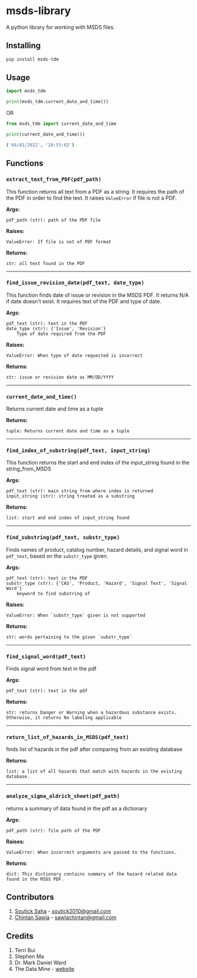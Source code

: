 # msds-library
A python library for working with MSDS files.

## Installing

```bash
pip install msds-tdm
```

## Usage

```python
import msds_tdm

print(msds_tdm.current_date_and_time())
```
OR
```python
from msds_tdm import current_date_and_time

print(current_date_and_time())
```

```bash
('04/01/2022', '20:53:02')
```

## Functions


### `extract_text_from_PDF(pdf_path)`

This function returns all text from a PDF as a string. It requires the path of the PDF in order to find the text. It raises `ValueError` if file is not a PDF.

**Args:**

    pdf_path (str): path of the PDF file

**Raises:**

    ValueError: If file is not of PDF format

**Returns:**

    str: all text found in the PDF

---

### `find_issue_revision_date(pdf_text, date_type)`

This function finds date of issue or revision in the MSDS PDF. It returns N/A if date doesn't exist. It requires text of the PDF and type of date.

**Args:**

    pdf_text (str): text in the PDF
    date_type (str): {'Issue', 'Revision'}
        Type of date required from the PDF

**Raises:**

    ValueError: When type of date requested is incorrect

**Returns:**

    str: issue or revision date as MM/DD/YYYY

---

### `current_date_and_time()`

Returns current date and time as a tuple

**Returns:**

    tuple: Returns current date and time as a tuple

---

### `find_index_of_substring(pdf_text, input_string)`

This function returns the start and end index of the input_string found in the string_from_MSDS

**Args:**

    pdf_text (str): main string from where index is returned
    input_string (str): string treated as a substring

**Returns:**

    list: start and end index of input_string found

---

### `find_substring(pdf_text, substr_type)`

Finds names of product, catalog number, hazard details, and signal word in `pdf_text`, based on the `substr_type` given.

**Args:**

    pdf_text (str): text in the PDF
    substr_type (str): {'CAS', 'Product, 'Hazard', 'Signal Text', 'Signal Word'}
        keyword to find substring of

**Raises:**

    ValueError: When `substr_type` given is not supported

**Returns:**

    str: words pertaining to the given `substr_type`

---

### `find_signal_word(pdf_text)`

Finds signal word from text in the pdf

**Args:**

    pdf_text (str): text in the pdf

**Returns:**

    str: returns Danger or Warning when a hazardous substance exists. Otherwise, it returns No labeling applicable

---

### `return_list_of_hazards_in_MSDS(pdf_text)`

finds list of hazards in the pdf after comparing from an existing database

**Returns:**

    list: a list of all hazards that match with hazards in the existing database.

---

### `analyze_sigma_aldrich_sheet(pdf_path)`

returns a summary of data found in the pdf as a dictionary

**Args:**

    pdf_path (str): file path of the PDF

**Raises:**

    ValueError: When incorrect arguments are passed to the functions.

**Returns:**

    dict: This dictionary contains summary of the hazard related data found in the MSDS PDF.

## Contributors

1. [Soutick Saha](https://sites.google.com/view/soutick-saha/home) - soutick2010@gmail.com
2. [Chintan Sawla](https://sawlachintan.github.io/personal-website) - sawlachintan@gmail.com

## Credits

1. Terri Bui
2. Stephen Ma
3. Dr. Mark Daniel Ward
4. The Data Mine - [website](https://datamine.purdue.edu)